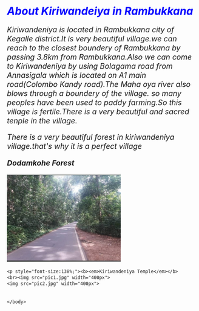 <html>
<h1 style="color:blue;"><b><em> About Kiriwandeiya in Rambukkana</em></b></h1>
<p style="font-size:140%;"><em>Kiriwandeniya is located in Rambukkana city of Kegalle district.It is very beautiful village.we can reach to the closest boundery of Rambukkana  by passing 3.8km from Rambukkana.Also we can come to Kiriwandeniya by using Bolagama road from Annasigala which is located on A1 main road(Colombo Kandy road).The Maha oya river also blows through a boundery of the village. so many peoples have been used to paddy farming.So this village is fertile.There is a very beautiful and sacred tenple in the village.</em></p>
<p style="font-size:140%;"><em>There is a very beautiful forest in kiriwandeniya village.that's why it is a perfect village</em></p>
<head>
	<body>
	<p style="font-size:138%;"><b><em>Dodamkohe Forest</em></b></p>
	<img src="pic3.jpg" width="300px">
	
	<p style="font-size:138%;"><b><em>Kiriwandeniya Temple</em></b>
	<br><img src="pic1.jpg" width="400px">
	<img src="pic2.jpg" width="400px">
	
	
	</body>
</head>
</html>

